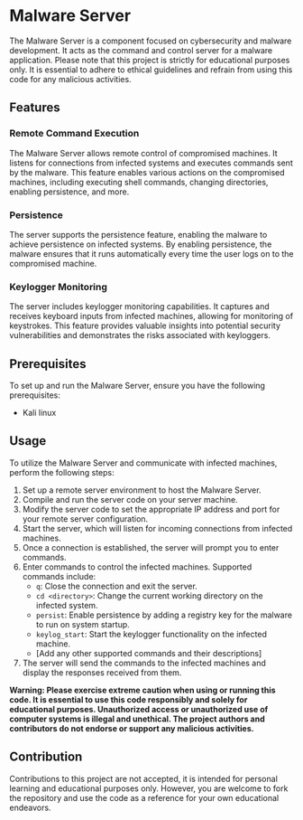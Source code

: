 # Malware Server

The Malware Server is a component  focused on cybersecurity and malware development. It acts as the command and control server for a malware application. Please note that this project is strictly for educational purposes only. It is essential to adhere to ethical guidelines and refrain from using this code for any malicious activities.

## Features

### Remote Command Execution
The Malware Server allows remote control of compromised machines. It listens for connections from infected systems and executes commands sent by the malware. This feature enables various actions on the compromised machines, including executing shell commands, changing directories, enabling persistence, and more.

### Persistence
The server supports the persistence feature, enabling the malware to achieve persistence on infected systems. By enabling persistence, the malware ensures that it runs automatically every time the user logs on to the compromised machine.

### Keylogger Monitoring
The server includes keylogger monitoring capabilities. It captures and receives keyboard inputs from infected machines, allowing for monitoring of keystrokes. This feature provides valuable insights into potential security vulnerabilities and demonstrates the risks associated with keyloggers.

## Prerequisites
To set up and run the Malware Server, ensure you have the following prerequisites:
- Kali linux


## Usage
To utilize the Malware Server and communicate with infected machines, perform the following steps:
1. Set up a remote server environment to host the Malware Server.
2. Compile and run the server code on your server machine.
3. Modify the server code to set the appropriate IP address and port for your remote server configuration.
4. Start the server, which will listen for incoming connections from infected machines.
5. Once a connection is established, the server will prompt you to enter commands.
6. Enter commands to control the infected machines. Supported commands include:
   - `q`: Close the connection and exit the server.
   - `cd <directory>`: Change the current working directory on the infected system.
   - `persist`: Enable persistence by adding a registry key for the malware to run on system startup.
   - `keylog_start`: Start the keylogger functionality on the infected machine.
   - [Add any other supported commands and their descriptions]
7. The server will send the commands to the infected machines and display the responses received from them.

**Warning: Please exercise extreme caution when using or running this code. It is essential to use this code responsibly and solely for educational purposes. Unauthorized access or unauthorized use of computer systems is illegal and unethical. The project authors and contributors do not endorse or support any malicious activities.**

## Contribution
Contributions to this project are not accepted, it is intended for personal learning and educational purposes only. However, you are welcome to fork the repository and use the code as a reference for your own educational endeavors.



